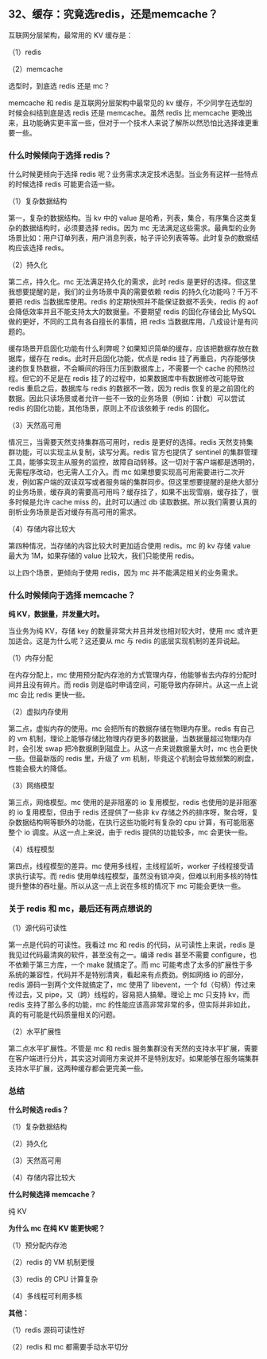 ## 32、缓存：究竟选redis，还是memcache？

互联网分层架构，最常用的 KV 缓存是：

（1）redis

（2）memcache

选型时，到底选 redis 还是 mc？

memcache 和 redis 是互联网分层架构中最常见的 kv 缓存，不少同学在选型的时候会纠结到底是选 redis 还是 memcache。虽然 redis 比 memcache 更晚出来，且功能确实更丰富一些，但对于一个技术人来说了解所以然恐怕比选择谁更重要一些。

### 什么时候倾向于选择 redis？

什么时候更倾向于选择 redis 呢？业务需求决定技术选型。当业务有这样一些特点的时候选择 redis 可能更合适一些。

（1）复杂数据结构

第一，复杂的数据结构。当 kv 中的 value 是哈希，列表，集合，有序集合这类复杂的数据结构时，必须要选择 redis。因为 mc 无法满足这些需求。最典型的业务场景比如：用户订单列表，用户消息列表，帖子评论列表等等。此时复杂的数据结构应该选择 redis。

（2）持久化

第二点，持久化。mc 无法满足持久化的需求，此时 redis 是更好的选择。但这里我想要提醒的是，我们的业务场景中真的需要依赖 redis 的持久化功能吗？千万不要把 redis 当数据库使用。redis 的定期快照并不能保证数据不丢失，redis 的 aof 会降低效率并且不能支持太大的数据量。不要期望 redis 的固化存储会比 MySQL 做的更好，不同的工具有各自擅长的事情，把 redis 当数据库用，八成设计是有问题的。

缓存场景开启固化功能有什么利弊呢？如果知识简单的缓存，应该把数据存放在数据库，缓存在 redis。此时开启固化功能，优点是 redis 挂了再重启，内存能够快速的恢复热数据，不会瞬间的将压力压到数据库上，不需要一个 cache 的预热过程。但它的不足是在 redis 挂了的过程中，如果数据库中有数据修改可能导致 redis 重启之后，数据库与 redis 的数据不一致，因为 redis 恢复的是之前固化的数据。因此只读场景或者允许一些不一致的业务场景（例如：计数）可以尝试 redis 的固化功能，其他场景，原则上不应该依赖于 redis 的固化。

（3）天然高可用

情况三，当需要天然支持集群高可用时，redis 是更好的选择。redis 天然支持集群功能，可以实现主从复制，读写分离。redis 官方也提供了 sentinel 的集群管理工具，能够实现主从服务的监控，故障自动转移。这一切对于客户端都是透明的，无需程序改动，也无需人工介入。而 mc 如果想要实现高可用需要进行二次开发，例如客户端的双读双写或者服务端的集群同步。但这里想要提醒的是绝大部分的业务场景，缓存真的需要高可用吗？缓存挂了，如果不出现雪崩，缓存挂了，很多时候是允许 cache miss 的，此时可以通过 db 读取数据。所以我们需要认真的剖析业务场景是否对缓存有高可用的需求。

（4）存储内容比较大

第四种情况，当存储的内容比较大时更加适合使用 redis。mc 的 kv 存储 value 最大为 1M，如果存储的 value 比较大，我们只能使用 redis。

以上四个场景，更倾向于使用 redis，因为 mc 并不能满足相关的业务需求。

### 什么时候倾向于选择 memcache？

**纯 KV，数据量，并发量大时。**

当业务为纯 KV，存储 key 的数量非常大并且并发也相对较大时，使用 mc 或许更加适合。这是为什么呢？这还要从 mc 与 redis 的底层实现机制的差异说起。

（1）内存分配

在内存分配上，mc 使用预分配内存池的方式管理内存，他能够省去内存的分配时间并且没有碎片。而 redis 则是临时申请空间，可能导致内存碎片。从这一点上说 mc 会比 redis 更快一些。

（2）虚拟内存使用

第二点，虚拟内存的使用。mc 会把所有的数据存储在物理内存里。redis 有自己的 vm 机制，理论上能够存储比物理内存更多的数据量，当数据量超过物理内存时，会引发 swap 把冷数据刷到磁盘上。从这一点来说数据量大时，mc 也会更快一些。但最新版的 redis 里，升级了 vm 机制，毕竟这个机制会导致频繁的刷盘，性能会极大的降低。

（3）网络模型

第三点，网络模型。mc 使用的是非阻塞的 io 复用模型，redis 也使用的是非阻塞的 io 复用模型，但由于 redis 还提供了一些非 kv 存储之外的排序呀，聚合呀，复杂数据结构啊等额外的功能，在执行这些功能时有复杂的 cpu 计算，有可能阻塞整个 io 调度。从这一点上来说，由于 redis 提供的功能较多，mc 会更快一些。

（4）线程模型

第四点，线程模型的差异。mc 使用多线程，主线程监听，worker 子线程接受请求执行读写。而 redis 使用单线程模型，虽然没有锁冲突，但难以利用多核的特性提升整体的吞吐量。所以从这一点上说在多核的情况下 mc 可能会更快一些。

### 关于 redis 和 mc，最后还有两点想说的

（1）源代码可读性

第一点是代码的可读性。我看过 mc 和 redis 的代码，从可读性上来说，redis 是我见过代码最清爽的软件，甚至没有之一。编译 redis 甚至不需要 configure，也不依赖于第三方库，一个 make 就搞定了。而 mc 可能考虑了太多的扩展性于多系统的兼容性，代码并不是特别清爽，看起来有点费劲。例如网络 io 的部分，redis 源码一到两个文件就搞定了，mc 使用了 libevent，一个 fd（句柄）传过来传过去，又 pipe，又（跨）线程的，容易把人搞晕。理论上 mc 只支持 kv，而 redis 支持了那么多的功能，mc 的性能应该高非常非常的多，但实际并非如此，真的有可能是代码质量相关的问题。

（2）水平扩展性

第二点水平扩展性。不管是 mc 和 redis 服务集群没有天然的支持水平扩展，需要在客户端进行分片，其实这对调用方来说并不是特别友好。如果能够在服务端集群支持水平扩展，这两种缓存都会更完美一些。

### 总结

**什么时候选 redis？**

（1）复杂数据结构

（2）持久化

（3）天然高可用

（4）存储内容比较大

**什么时候选择 memcache？**

纯 KV

**为什么 mc 在纯 KV 能更快呢？**

（1）预分配内存池

（2）redis 的 VM 机制更慢

（3）redis 的 CPU 计算复杂

（4）多线程可利用多核

**其他：**

（1）redis 源码可读性好

（2）redis 和 mc 都需要手动水平切分
